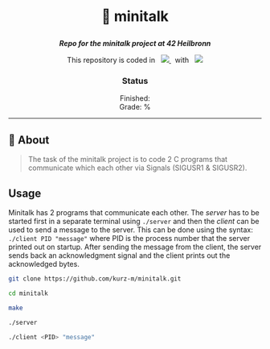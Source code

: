 <h1 align="center">
    <p>
        📓 minitalk
    </p>
</h1>

<p align="center">
    <b><i>Repo for the minitalk project at 42 Heilbronn</i></b>
</p>

<p align="center">
    This repository is coded in&nbsp&nbsp
    <a href="https://skillicons.dev">
        <img src="https://skillicons.dev/icons?i=c" />
    </a>
     &nbsp&nbspwith&nbsp&nbsp
    <a href="https://skillicons.dev">
        <img src="https://skillicons.dev/icons?i=neovim" />
    </a>
</p>

<h3 align="center">
    Status
</h3>

<p align="center">
    Finished: <br>
    Grade: %
</p>

---

## 💾 About
> The task of the minitalk project is to code 2 C programs that communicate which each other via Signals (SIGUSR1 & SIGUSR2).

## Usage
Minitalk has 2 programs that communicate each other. The _server_ has to be started first in a separate terminal using `./server`
and then the _client_ can be used to send a message to the server. This can be done using the syntax: `./client PID "message"`
where PID is the process number that the server printed out on startup. After sending the message from the client, 
the server sends back an acknowledgment signal and the client prints out the acknowledged bytes.

```bash
git clone https://github.com/kurz-m/minitalk.git
```

```bash
cd minitalk
```
```bash
make
```
```bash
./server
```
```bash
./client <PID> "message"
```

